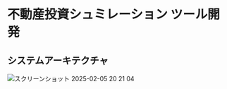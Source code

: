 # 不動産投資シュミレーション ツール開発
## システムアーキテクチャ
![スクリーンショット 2025-02-05 20 21 04](https://github.com/user-attachments/assets/26835995-6b02-4144-92e2-2ccc087aaa05)
